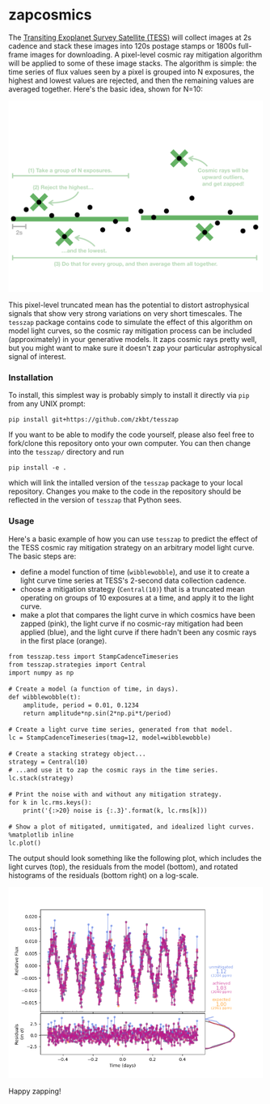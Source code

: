 # zapcosmics

The [Transiting Exoplanet Survey Satellite (TESS)](https://heasarc.gsfc.nasa.gov/docs/tess/) will collect images at 2s cadence and stack these images into 120s postage stamps or 1800s full-frame images for downloading. A pixel-level cosmic ray mitigation algorithm will be applied to some of these image stacks. The algorithm is simple: the time series of flux values seen by a pixel is grouped into N exposures, the highest and lowest values are rejected, and then the remaining values are averaged together. Here's the basic idea, shown for N=10:

<img src='images/cartoon.png'>

This pixel-level truncated mean has the potential to distort astrophysical signals that show very strong variations on very short timescales. The `tesszap` package contains code to simulate the effect of this algorithm on model light curves, so the cosmic ray mitigation process can be included (approximately) in your generative models. It zaps cosmic rays pretty well, but you might want to make sure it doesn't zap your particular astrophysical signal of interest.

### Installation

To install, this simplest way is probably simply to install it directly via `pip` from any UNIX prompt:
```
pip install git+https://github.com/zkbt/tesszap
```

If you want to be able to modify the code yourself, please also feel free to fork/clone this repository onto your own computer. You can then change into the `tesszap/` directory and run
```
pip install -e .
```
which will link the intalled version of the `tesszap` package to your local repository. Changes you make to the code in the repository should be reflected in the version of `tesszap` that Python sees.

### Usage

Here's a basic example of how you can use `tesszap` to predict the effect of the TESS cosmic ray mitigation strategy on an arbitrary model light curve. The basic steps are:
+ define a model function of time (`wibblewobble`), and use it to create a light curve time series at TESS's 2-second data collection cadence.
+ choose a mitigation strategy (`Central(10)`) that is a truncated mean operating on groups of 10 exposures at a time, and apply it to the light curve.
+ make a plot that compares the light curve in which cosmics have been zapped (pink), the light curve if no cosmic-ray mitigation had been applied (blue), and the light curve if there hadn't been any cosmic rays in the first place (orange).


```
from tesszap.tess import StampCadenceTimeseries
from tesszap.strategies import Central
import numpy as np

# Create a model (a function of time, in days).
def wibblewobble(t):
    amplitude, period = 0.01, 0.1234
    return amplitude*np.sin(2*np.pi*t/period)

# Create a light curve time series, generated from that model.
lc = StampCadenceTimeseries(tmag=12, model=wibblewobble)

# Create a stacking strategy object...
strategy = Central(10)
# ...and use it to zap the cosmic rays in the time series.
lc.stack(strategy)

# Print the noise with and without any mitigation strategy.
for k in lc.rms.keys():
    print('{:>20} noise is {:.3}'.format(k, lc.rms[k]))

# Show a plot of mitigated, unmitigated, and idealized light curves.
%matplotlib inline
lc.plot()
```

The output should look something like the following plot, which includes the light curves (top), the residuals from the model (bottom), and rotated histograms of the residuals (bottom right) on a log-scale.

<img src='images/wibblewobbleexample.png'>

Happy zapping!
